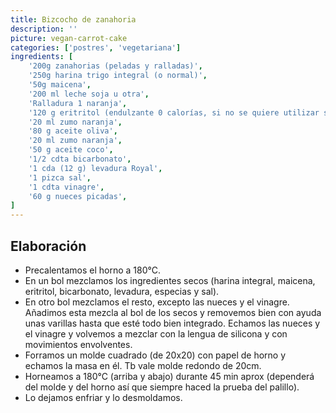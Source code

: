 ```yaml
---
title: Bizcocho de zanahoria
description: ''
picture: vegan-carrot-cake
categories: ['postres', 'vegetariana']
ingredients: [
    '200g zanahorias (peladas y ralladas)',
    '250g harina trigo integral (o normal)',
    '50g maicena',
    '200 ml leche soja u otra',
    'Ralladura 1 naranja',
    '120 g eritritol (endulzante 0 calorías, si no se quiere utilizar sustituir por 180g de otro endulzante)',
    '20 ml zumo naranja',
    '80 g aceite oliva',
    '20 ml zumo naranja',
    '50 g aceite coco',
    '1/2 cdta bicarbonato',
    '1 cda (12 g) levadura Royal',
    '1 pizca sal',
    '1 cdta vinagre',
    '60 g nueces picadas',
]
---
```


## Elaboración

- Precalentamos el horno a 180°C.
- En un bol mezclamos los ingredientes secos (harina integral, maicena, eritritol, bicarbonato, levadura, especias y sal).
- En otro bol mezclamos el resto, excepto las nueces y el vinagre. Añadimos esta mezcla al bol de los secos y removemos bien con ayuda unas varillas hasta que esté todo bien integrado. Echamos las nueces y el vinagre y volvemos a mezclar con la lengua de silicona y con movimientos envolventes.
- Forramos un molde cuadrado (de 20x20) con papel de horno y echamos la masa en él. Tb vale molde redondo de 20cm.
- Horneamos a 180°C (arriba y abajo) durante 45 min aprox (dependerá del molde y del horno así que siempre haced la prueba del palillo).
- Lo dejamos enfriar y lo desmoldamos.
